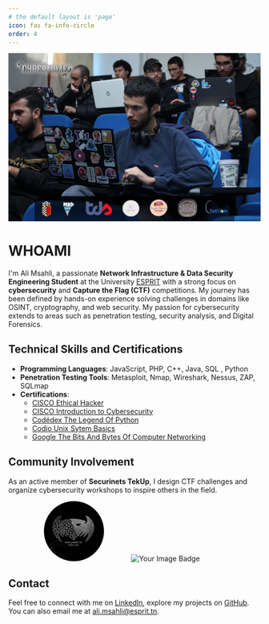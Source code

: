 ```yaml
---
# the default layout is 'page'
icon: fas fa-info-circle
order: 4
---
```

<img src="/images/cybermaze.jpg" alt="Securinets" style="width: auto; height: auto; margin-right: 10%;" />

# WHOAMI

I'm Ali Msahli, a passionate **Network Infrastructure & Data Security Engineering Student** at the University [ESPRIT](https://esprit.tn/) with a strong focus on **cybersecurity** and **Capture the Flag (CTF)** competitions. My journey has been defined by hands-on experience solving challenges in domains like OSINT, cryptography, and web security. My passion for cybersecurity extends to areas such as penetration testing, security analysis, and Digital Forensics.

## Technical Skills and Certifications
- **Programming Languages**: JavaScript, PHP, C++, Java, SQL , Python 
- **Penetration Testing Tools**: Metasploit, Nmap, Wireshark, Nessus, ZAP, SQLmap  
- **Certifications**:  
  - [CISCO Ethical Hacker](https://www.credly.com/badges/396b702c-f48a-43b1-ae8c-c3277d8d25e2/public_url) 
  - [CISCO Introduction to Cybersecurity](https://www.credly.com/badges/dcd2921a-a7bc-4db8-9a8f-b24a49d03047/linked_in_profile)  
  - [Codédex The Legend Of Python](https://www.codedex.io/certificates/bee76d18-6dfb-45fc-ae65-ffbce99cef4c)
  - [Codio Unix Sytem Basics](https://www.coursera.org/account/accomplishments/certificate/DNPSDV84V82Q)
  - [Google The Bits And Bytes Of Computer Networking](https://www.coursera.org/account/accomplishments/certificate/5SNFVAN7EKNS)

## Community Involvement
As an active member of **Securinets TekUp**, I design CTF challenges and organize cybersecurity workshops to inspire others in the field.

<div style="text-align: center; width: 100%;">
  <img src="/images/securinets.jpg" alt="Securinets" style="width: auto; height: 120px; margin-right: 10%;border-radius:60px;" />
  <img src="https://tryhackme-badges.s3.amazonaws.com/alimsahli.png" alt="Your Image Badge"  style="width: auto; height: 120px; margin-right: 10%;"/>

</div>

## Contact
Feel free to connect with me on [LinkedIn](https://www.linkedin.com/in/ali-msahli-698a87220/), explore my projects on [GitHub](https://github.com/alimsahli).  
You can also email me at [ali.msahli@esprit.tn](mailto:ali.msahli@esprit.tn).
